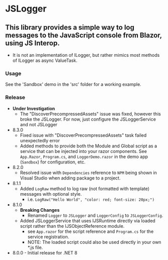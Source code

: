 # JSLogger

## This library provides a simple way to log messages to the JavaScript console from Blazor, using JS Interop.
- It is not an implementation of ILogger, but rather mimics most methods of ILogger as async ValueTask.

### Usage
See the 'Sandbox' demo in the 'src' folder for a working example.

### Release
- **Under Investigation**
  - The "DiscoverPrecompressedAssets" issue was fixed, however this broke
  the JSLogger. For now, just configure the JSLoggerService and not JSLogger
- 8.3.0
  - Fixed issue with "DiscoverPrecompressedAssets" task failed unexpectedly error
  - Added methods to provide both the Module and Global script as a service 
  that can be injected into your razor components. See `App.Razor`, `Program.cs`,
  and `LoggerDemo.razor` in the demo app (`Sandbox`) for configuration, etc.
- 8.2.0
  - Resolved issue with `Dependencies` reference to `NPM` being shown in Visual Studio
  when adding package to a project.
- 8.1.1
  - Added `LogRaw` method to log raw (not formatted with template) messages with optional style.
    - i.e. `LogRaw("Hello World", "color: red; font-size: 20px;")`
- 8.1.0 
  - **Breaking Changes** 
    - Renamed `Logger` to `JSLogger` and `LoggerConfig` to `JSLoggerConfig`.
  - Added JSLoggerService that uses IJSRuntime directly via loaded script
rather than the IJSObjectReference module.
    - see `App.razor` for the script reference and `Program.cs` for the service registration.
    - NOTE: The loaded script could also be used directly in your own *.js file.
- 8.0.0 - Initial release for .NET 8

